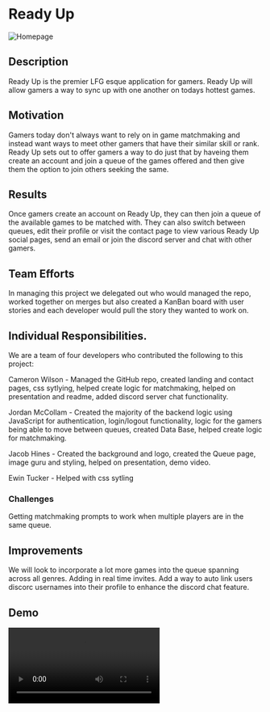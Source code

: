 # Ready Up

![Homepage](public/images/screenshots/homepage.PNG)

## Description
Ready Up is the premier LFG esque application for gamers. Ready Up will allow gamers a way to sync up with one another on todays hottest games. 

## Motivation
Gamers today don't always want to rely on in game matchmaking and instead want ways to meet other gamers that have their similar skill or rank. Ready Up sets out to offer gamers a way to do just that by haveing them create an account and join a queue of the games offered and then give them the option to join others seeking the same. 

## Results
Once gamers create an account on Ready Up, they can then join a queue of the available games to be matched with. They can also switch between queues, edit their profile or visit the contact page to view various Ready Up social pages, send an email or join the discord server and chat with other gamers.

## Team Efforts
In managing this project we delegated out who would managed the repo, worked together on merges but also created a KanBan board with user stories and each developer would pull the story they wanted to work on.

## Individual Responsibilities.
We are a team of four developers who contributed the following to this project:

Cameron Wilson - Managed the GitHub repo, created landing and contact pages, css sytlying, helped create logic for matchmaking, helped on presentation and readme, added discord server chat functionality.

Jordan McCollam - Created the majority of the backend logic using JavaScript for authentication, login/logout functionality, logic for the gamers being able to move between queues, created Data Base, helped create logic for matchmaking.

Jacob Hines - Created the background and logo, created the Queue page, image guru and styling, helped on presentation, demo video.

Ewin Tucker - Helped with css sytling 

### Challenges
Getting matchmaking prompts to work when multiple players are in the same queue.

## Improvements
We will look to incorporate a lot more games into the queue spanning across all genres. 
Adding in real time invites.
Add a way to auto link users discorc usernames into their profile to enhance the discord chat feature.

## Demo
![Demo](public/videos/demo.mp4)
